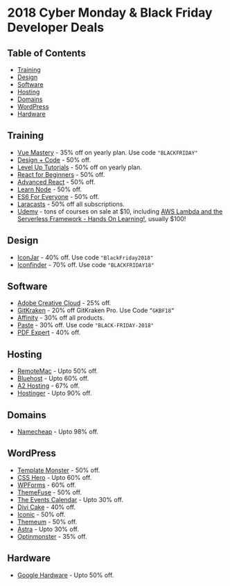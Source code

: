 # 2018 Cyber Monday & Black Friday Developer Deals

## Table of Contents
- [Training](#training)
- [Design](#design)
- [Software](#software)
- [Hosting](#hosting)
- [Domains](#domains)
- [WordPress](#wordpress)
- [Hardware](#hardware)


## Training
* [Vue Mastery](https://www.vuemastery.com/) - 35% off on yearly plan. Use code `"BLACKFRIDAY"` 
* [Design + Code](https://designcode.io/) - 50% off.
* [Level Up Tutorials](https://www.leveluptutorials.com/) - 50% off on yearly plan.
* [React for Beginners](https://reactforbeginners.com/) - 50% off.
* [Advanced React](https://advancedreact.com/) - 50% off.
* [Learn Node](https://learnnode.com/) - 50% off.
* [ES6 For Everyone](https://es6.io/) - 50% off.
* [Laracasts](https://laracasts.com/sales/2018) - 50% off all subscriptions.
* [Udemy](https://www.udemy.com/) - tons of courses on sale at $10, including [AWS Lambda and the Serverless Framework - Hands On Learning!](https://www.udemy.com/aws-lambda-serverless/), usually $100!

## Design
* [IconJar](https://geticonjar.com/) - 40% off. Use code `"BlackFriday2018"`
* [Iconfinder](https://www.iconfinder.com/) - 70% off. Use code `"BLACKFRIDAY18"`

## Software
* [Adobe Creative Cloud](https://www.adobe.com/) - 25% off.
* [GitKraken](https://www.gitkraken.com/) - 20% off GitKraken Pro. Use Code `”GKBF18”`
* [Affinity](https://affinity.serif.com) - 30% off all products.
* [Paste](https://pasteapp.me/) - 30% off. Use code `"BLACK-FRIDAY-2018"`
* [PDF Expert](https://pdfexpert.com/) - 40% off.

## Hosting
* [RemoteMac](https://remotemac.io/blackfriday) - Upto 50% off. 
* [Bluehost](https://www.bluehost.com/special/black-friday-sale) - Upto 60% off.
* [A2 Hosting](https://www.a2hosting.com/) - 67% off.
* [Hostinger](https://www.hostinger.com/) - Upto 90% off.

## Domains
* [Namecheap](https://www.namecheap.com/domain-web-hosting-ssl-deals/black-friday/) - Upto 98% off.

## WordPress
* [Template Monster](https://www.templatemonster.com/) - 50% off.
* [CSS Hero](https://www.csshero.org) - Upto 60% off.
* [WPForms](https://wpforms.com/) - 60% off.
* [ThemeFuse](https://themefuse.com/) - 50% off.
* [The Events Calendar](https://theeventscalendar.com/) - Upto 30% off.
* [Divi Cake](https://divicake.com/black-friday/) - 40% off.
* [Iconic](https://iconicwp.com/bundles/) - 50% off.
* [Themeum](https://www.themeum.com/black-friday/) - 50% off.
* [Astra](https://wpastra.com) - Upto 30% off.
* [Optinmonster](https://optinmonster.com/) - 35% off.

## Hardware
* [Google Hardware](https://store.google.com/category/black_friday_cyber_monday_promos) - Upto 50% off.
